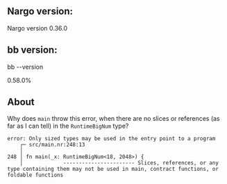 

## Nargo version:
Nargo version 0.36.0

## bb version:
bb --version   

0.58.0%

## About

Why does `main` throw this error, when there are no slices or references (as far as I can tell) in the `RuntimeBigNum` type?

```
error: Only sized types may be used in the entry point to a program
    ┌─ src/main.nr:248:13
    │
248 │ fn main(_x: RuntimeBigNum<18, 2048>) {
    │             ----------------------- Slices, references, or any type containing them may not be used in main, contract functions, or foldable functions
```
